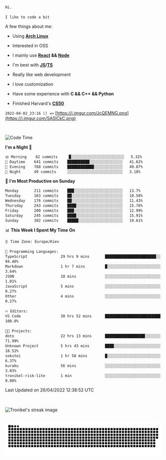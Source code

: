 ```
Hi.

I like to code a bit
```

A few things about me:

-   Using **[Arch Linux](https://archlinux.org/)**

-   Interested in OSS

-   I mainly use **[React](https://reactjs.org/) && [Node](https://nodejs.org/en/)**

-   I'm best with **[JS](https://www.javascript.com/)/[TS](https://www.typescriptlang.org/)**

-   Really like web development

-   I love customization

-   Have some experience with **C && C++ && Python**

-   Finished Harvard's **[CS50](https://cs50.harvard.edu)**

`2022-04-02_23:16 () =>` [https://i.imgur.com/JcQEMNG.png](https://i.imgur.com/SA5ICkC.png)

<br>

<!--START_SECTION:waka-->
![Code Time](http://img.shields.io/badge/Code%20Time-563%20hrs%2013%20mins-blue)

**I'm a Night 🦉** 

```text
🌞 Morning    82 commits     █░░░░░░░░░░░░░░░░░░░░░░░░   5.32% 
🌆 Daytime    641 commits    ██████████░░░░░░░░░░░░░░░   41.62% 
🌃 Evening    768 commits    ████████████░░░░░░░░░░░░░   49.87% 
🌙 Night      49 commits     ░░░░░░░░░░░░░░░░░░░░░░░░░   3.18%

```
📅 **I'm Most Productive on Sunday** 

```text
Monday       211 commits    ███░░░░░░░░░░░░░░░░░░░░░░   13.7% 
Tuesday      163 commits    ██░░░░░░░░░░░░░░░░░░░░░░░   10.58% 
Wednesday    176 commits    ██░░░░░░░░░░░░░░░░░░░░░░░   11.43% 
Thursday     243 commits    ████░░░░░░░░░░░░░░░░░░░░░   15.78% 
Friday       200 commits    ███░░░░░░░░░░░░░░░░░░░░░░   12.99% 
Saturday     245 commits    ████░░░░░░░░░░░░░░░░░░░░░   15.91% 
Sunday       302 commits    █████░░░░░░░░░░░░░░░░░░░░   19.61%

```


📊 **This Week I Spent My Time On** 

```text
⌚︎ Time Zone: Europe/Kiev

💬 Programming Languages: 
TypeScript               29 hrs 9 mins       ███████████████████████░░   94.46% 
Markdown                 1 hr 7 mins         █░░░░░░░░░░░░░░░░░░░░░░░░   3.64% 
JSON                     18 mins             ░░░░░░░░░░░░░░░░░░░░░░░░░   1.01% 
JavaScript               5 mins              ░░░░░░░░░░░░░░░░░░░░░░░░░   0.27% 
Other                    4 mins              ░░░░░░░░░░░░░░░░░░░░░░░░░   0.27%

🔥 Editors: 
VS Code                  30 hrs 52 mins      █████████████████████████   100.0%

🐱‍💻 Projects: 
doto                     22 hrs 13 mins      ██████████████████░░░░░░░   71.99% 
Unknown Project          5 hrs 43 mins       ████░░░░░░░░░░░░░░░░░░░░░   18.52% 
sokutei                  1 hr 58 mins        █░░░░░░░░░░░░░░░░░░░░░░░░   6.37% 
kuraku                   56 mins             ░░░░░░░░░░░░░░░░░░░░░░░░░   3.03% 
tronikel-risk-lite       1 min               ░░░░░░░░░░░░░░░░░░░░░░░░░   0.08%

```


 Last Updated on 26/04/2022 12:38:52 UTC
<!--END_SECTION:waka-->

<br>

<p><img align="center" src="https://github-readme-streak-stats.herokuapp.com/?user=Tronikelis&theme=dark" alt="Tronikel's streak image" /></p>

<br>

<img title="" src="https://raw.githubusercontent.com/Tronikelis/Tronikelis/output/github-contribution-grid-snake.svg" alt="very cool snake thingey" data-align="left">
